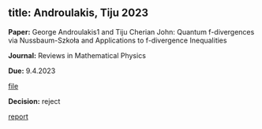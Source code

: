 title: Androulakis, Tiju 2023
---

**Paper:**   George Androulakis1 and Tiju Cherian John: Quantum f-divergences via Nussbaum-Szkoła and Applications to f-divergence
Inequalities
 
**Journal:** Reviews in Mathematical Physics

**Due:** 9.4.2023 

[file](REF_androulakis2023/file.pdf)


**Decision:** reject

[report](REF_androulakis2023/report.pdf)




